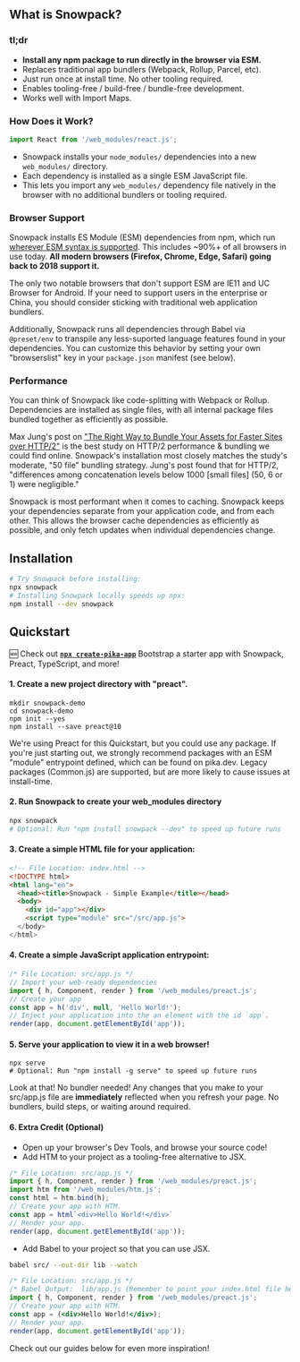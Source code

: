 ## What is Snowpack?

### tl;dr

- **Install any npm package to run directly in the browser via ESM.**
- Replaces traditional app bundlers (Webpack, Rollup, Parcel, etc). 
- Just run once at install time. No other tooling required.
- Enables tooling-free / build-free / bundle-free development.
- Works well with Import Maps.


### How Does it Work?

```js
import React from '/web_modules/react.js';
```

- Snowpack installs your `node_modules/` dependencies into a new `web_modules/` directory. 
- Each dependency is installed as a single ESM JavaScript file.
- This lets you import any `web_modules/` dependency file natively in the browser with no additional bundlers or tooling required.


### Browser Support

Snowpack installs ES Module (ESM) dependencies from npm, which run [wherever ESM syntax is supported](https://caniuse.com/#feat=es6-module). This includes ~90%+ of all browsers in use today. **All modern browsers (Firefox, Chrome, Edge, Safari) going back to 2018 support it.**

The only two notable browsers that don't support ESM are IE11 and UC Browser for Android. If your need to support users in the enterprise or China, you should consider sticking with traditional web application bundlers.

Additionally, Snowpack runs all dependencies through Babel via `@preset/env` to transpile any less-suported language features found in your dependencies. You can customize this behavior by setting your own "browserslist" key in your `package.json` manifest (see below).


### Performance

You can think of Snowpack like code-splitting with Webpack or Rollup. Dependencies are installed as single files, with all internal package files bundled together as efficiently as possible. 

Max Jung's post on ["The Right Way to Bundle Your Assets for Faster Sites over HTTP/2"](https://medium.com/@asyncmax/the-right-way-to-bundle-your-assets-for-faster-sites-over-http-2-437c37efe3ff) is the best study on HTTP/2 performance & bundling we could find online. Snowpack's installation most closely matches the study's moderate, "50 file" bundling strategy. Jung's post found that for HTTP/2, "differences among concatenation levels below 1000 [small files] (50, 6 or 1) were negligible."

Snowpack is most performant when it comes to caching. Snowpack keeps your dependencies separate from your application code, and from each other. This allows the browser cache dependencies as efficiently as possible, and only fetch updates when individual dependencies change.


## Installation

``` bash
# Try Snowpack before installing:
npx snowpack      
# Installing Snowpack locally speeds up npx: 
npm install --dev snowpack
```


## Quickstart

🆕 Check out **[`npx create-pika-app`](https://github.com/ndom91/create-pika-app)** Bootstrap a starter app with Snowpack, Preact, TypeScript, and more!

#### 1. Create a new project directory with "preact".

```
mkdir snowpack-demo
cd snowpack-demo
npm init --yes
npm install --save preact@10
```

We're using Preact for this Quickstart, but you could use any package. If you're just starting out, we strongly recommend packages with an ESM "module" entrypoint defined, which can be found on pika.dev. Legacy packages (Common.js) are supported, but are more likely to cause issues at install-time.


#### 2. Run Snowpack to create your web_modules directory

```bash
npx snowpack
# Optional: Run "npm install snowpack --dev" to speed up future runs
```


#### 3. Create a simple HTML file for your application:

```html
<!-- File Location: index.html -->
<!DOCTYPE html>
<html lang="en">
  <head><title>Snowpack - Simple Example</title></head>  
  <body>
    <div id="app"></div>
    <script type="module" src="/src/app.js">
  </body>
</html>
```

#### 4. Create a simple JavaScript application entrypoint:

```js
/* File Location: src/app.js */
// Import your web-ready dependencies
import { h, Component, render } from '/web_modules/preact.js';
// Create your app
const app = h('div', null, 'Hello World!');
// Inject your application into the an element with the id `app`.
render(app, document.getElementById('app'));
```

#### 5. Serve your application to view it in a web browser!

```
npx serve
# Optional: Run "npm install -g serve" to speed up future runs
```

Look at that! No bundler needed! Any changes that you make to your src/app.js file are **immediately** reflected when you refresh your page. No bundlers, build steps, or waiting around required.

#### 6. Extra Credit (Optional)

- Open up your browser's Dev Tools, and browse your source code!
- Add HTM to your project as a tooling-free alternative to JSX.

```js
/* File Location: src/app.js */
import { h, Component, render } from '/web_modules/preact.js';
import htm from '/web_modules/htm.js';
const html = htm.bind(h);
// Create your app with HTM.
const app = html`<div>Hello World!</div>`
// Render your app.
render(app, document.getElementById('app'));
```

- Add Babel to your project so that you can use JSX. 

```bash
babel src/ --out-dir lib --watch
```

```jsx
/* File Location: src/app.js */
/* Babel Output:  lib/app.js (Remember to point your index.html file here!) */
import { h, Component, render } from '/web_modules/preact.js';
// Create your app with HTM.
const app = (<div>Hello World!</div>);
// Render your app.
render(app, document.getElementById('app'));
```

Check out our guides below for even more inspiration!
